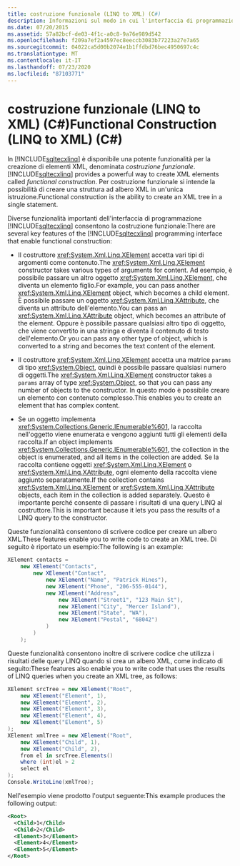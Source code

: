 ```yaml
---
title: costruzione funzionale (LINQ to XML) (C#)
description: Informazioni sul modo in cui l'interfaccia di programmazione LINQ to XML consente la costruzione funzionale, la possibilità di creare un albero XML in un'unica istruzione in C#.
ms.date: 07/20/2015
ms.assetid: 57a82bcf-de03-4f1c-a0c8-9a76e989d542
ms.openlocfilehash: f209a7ef2a4597ec8eeccb3083b77223a27e7a65
ms.sourcegitcommit: 04022ca5d00b2074e1b1ffdbd76bec4950697c4c
ms.translationtype: MT
ms.contentlocale: it-IT
ms.lasthandoff: 07/23/2020
ms.locfileid: "87103771"
---
```

# <a name="functional-construction-linq-to-xml-c"></a><span data-ttu-id="4e8d0-103">costruzione funzionale (LINQ to XML) (C#)</span><span class="sxs-lookup"><span data-stu-id="4e8d0-103">Functional Construction (LINQ to XML) (C#)</span></span>
<span data-ttu-id="4e8d0-104">In [!INCLUDE[sqltecxlinq](~/includes/sqltecxlinq-md.md)] è disponibile una potente funzionalità per la creazione di elementi XML, denominata *costruzione funzionale*.</span><span class="sxs-lookup"><span data-stu-id="4e8d0-104">[!INCLUDE[sqltecxlinq](~/includes/sqltecxlinq-md.md)] provides a powerful way to create XML elements called *functional construction*.</span></span> <span data-ttu-id="4e8d0-105">Per costruzione funzionale si intende la possibilità di creare una struttura ad albero XML in un'unica istruzione.</span><span class="sxs-lookup"><span data-stu-id="4e8d0-105">Functional construction is the ability to create an XML tree in a single statement.</span></span>  
  
 <span data-ttu-id="4e8d0-106">Diverse funzionalità importanti dell'interfaccia di programmazione [!INCLUDE[sqltecxlinq](~/includes/sqltecxlinq-md.md)] consentono la costruzione funzionale:</span><span class="sxs-lookup"><span data-stu-id="4e8d0-106">There are several key features of the [!INCLUDE[sqltecxlinq](~/includes/sqltecxlinq-md.md)] programming interface that enable functional construction:</span></span>  
  
- <span data-ttu-id="4e8d0-107">Il costruttore <xref:System.Xml.Linq.XElement> accetta vari tipi di argomenti come contenuto.</span><span class="sxs-lookup"><span data-stu-id="4e8d0-107">The <xref:System.Xml.Linq.XElement> constructor takes various types of arguments for content.</span></span> <span data-ttu-id="4e8d0-108">Ad esempio, è possibile passare un altro oggetto <xref:System.Xml.Linq.XElement>, che diventa un elemento figlio.</span><span class="sxs-lookup"><span data-stu-id="4e8d0-108">For example, you can pass another <xref:System.Xml.Linq.XElement> object, which becomes a child element.</span></span> <span data-ttu-id="4e8d0-109">È possibile passare un oggetto <xref:System.Xml.Linq.XAttribute>, che diventa un attributo dell'elemento.</span><span class="sxs-lookup"><span data-stu-id="4e8d0-109">You can pass an <xref:System.Xml.Linq.XAttribute> object, which becomes an attribute of the element.</span></span> <span data-ttu-id="4e8d0-110">Oppure è possibile passare qualsiasi altro tipo di oggetto, che viene convertito in una stringa e diventa il contenuto di testo dell'elemento.</span><span class="sxs-lookup"><span data-stu-id="4e8d0-110">Or you can pass any other type of object, which is converted to a string and becomes the text content of the element.</span></span>  
  
- <span data-ttu-id="4e8d0-111">Il costruttore <xref:System.Xml.Linq.XElement> accetta una matrice `params` di tipo <xref:System.Object>, quindi è possibile passare qualsiasi numero di oggetti.</span><span class="sxs-lookup"><span data-stu-id="4e8d0-111">The <xref:System.Xml.Linq.XElement> constructor takes a `params` array of type <xref:System.Object>, so that you can pass any number of objects to the constructor.</span></span> <span data-ttu-id="4e8d0-112">In questo modo è possibile creare un elemento con contenuto complesso.</span><span class="sxs-lookup"><span data-stu-id="4e8d0-112">This enables you to create an element that has complex content.</span></span>  
  
- <span data-ttu-id="4e8d0-113">Se un oggetto implementa <xref:System.Collections.Generic.IEnumerable%601>, la raccolta nell'oggetto viene enumerata e vengono aggiunti tutti gli elementi della raccolta.</span><span class="sxs-lookup"><span data-stu-id="4e8d0-113">If an object implements <xref:System.Collections.Generic.IEnumerable%601>, the collection in the object is enumerated, and all items in the collection are added.</span></span> <span data-ttu-id="4e8d0-114">Se la raccolta contiene oggetti <xref:System.Xml.Linq.XElement> o <xref:System.Xml.Linq.XAttribute>, ogni elemento della raccolta viene aggiunto separatamente.</span><span class="sxs-lookup"><span data-stu-id="4e8d0-114">If the collection contains <xref:System.Xml.Linq.XElement> or <xref:System.Xml.Linq.XAttribute> objects, each item in the collection is added separately.</span></span> <span data-ttu-id="4e8d0-115">Questo è importante perché consente di passare i risultati di una query LINQ al costruttore.</span><span class="sxs-lookup"><span data-stu-id="4e8d0-115">This is important because it lets you pass the results of a LINQ query to the constructor.</span></span>  
  
 <span data-ttu-id="4e8d0-116">Queste funzionalità consentono di scrivere codice per creare un albero XML.</span><span class="sxs-lookup"><span data-stu-id="4e8d0-116">These features enable you to write code to create an XML tree.</span></span> <span data-ttu-id="4e8d0-117">Di seguito è riportato un esempio:</span><span class="sxs-lookup"><span data-stu-id="4e8d0-117">The following is an example:</span></span>  
  
```csharp  
XElement contacts =  
    new XElement("Contacts",  
        new XElement("Contact",  
            new XElement("Name", "Patrick Hines"),  
            new XElement("Phone", "206-555-0144"),  
            new XElement("Address",  
                new XElement("Street1", "123 Main St"),  
                new XElement("City", "Mercer Island"),  
                new XElement("State", "WA"),  
                new XElement("Postal", "68042")  
            )  
        )  
    );  
```  
  
 <span data-ttu-id="4e8d0-118">Queste funzionalità consentono inoltre di scrivere codice che utilizza i risultati delle query LINQ quando si crea un albero XML, come indicato di seguito:</span><span class="sxs-lookup"><span data-stu-id="4e8d0-118">These features also enable you to write code that uses the results of LINQ queries when you create an XML tree, as follows:</span></span>  
  
```csharp  
XElement srcTree = new XElement("Root",  
    new XElement("Element", 1),  
    new XElement("Element", 2),  
    new XElement("Element", 3),  
    new XElement("Element", 4),  
    new XElement("Element", 5)  
);  
XElement xmlTree = new XElement("Root",  
    new XElement("Child", 1),  
    new XElement("Child", 2),  
    from el in srcTree.Elements()  
    where (int)el > 2  
    select el  
);  
Console.WriteLine(xmlTree);  
```  
  
 <span data-ttu-id="4e8d0-119">Nell'esempio viene prodotto l'output seguente:</span><span class="sxs-lookup"><span data-stu-id="4e8d0-119">This example produces the following output:</span></span>  
  
```xml  
<Root>  
  <Child>1</Child>  
  <Child>2</Child>  
  <Element>3</Element>  
  <Element>4</Element>  
  <Element>5</Element>  
</Root>  
```  
  